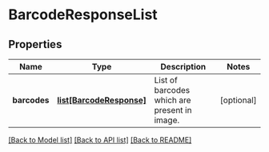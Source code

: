 # BarcodeResponseList

## Properties
Name | Type | Description | Notes
------------ | ------------- | ------------- | -------------
**barcodes** | [**list[BarcodeResponse]**](BarcodeResponse.md) | List of barcodes which are present in image.              | [optional] 

[[Back to Model list]](../README.md#documentation-for-models) [[Back to API list]](../README.md#documentation-for-api-endpoints) [[Back to README]](../README.md)


